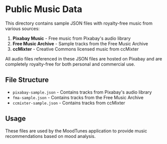 # Public Music Data

This directory contains sample JSON files with royalty-free music from various sources:

1. **Pixabay Music** - Free music from Pixabay's audio library
2. **Free Music Archive** - Sample tracks from the Free Music Archive
3. **ccMixter** - Creative Commons licensed music from ccMixter

All audio files referenced in these JSON files are hosted on Pixabay and are completely royalty-free for both personal and commercial use.

## File Structure

- `pixabay-sample.json` - Contains tracks from Pixabay's audio library
- `fma-sample.json` - Contains tracks from the Free Music Archive
- `ccmixter-sample.json` - Contains tracks from ccMixter

## Usage

These files are used by the MoodTunes application to provide music recommendations based on mood analysis.